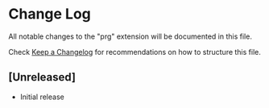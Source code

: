 # Change Log

All notable changes to the "prg" extension will be documented in this file.

Check [Keep a Changelog](http://keepachangelog.com/) for recommendations on how to structure this file.

## [Unreleased]

- Initial release